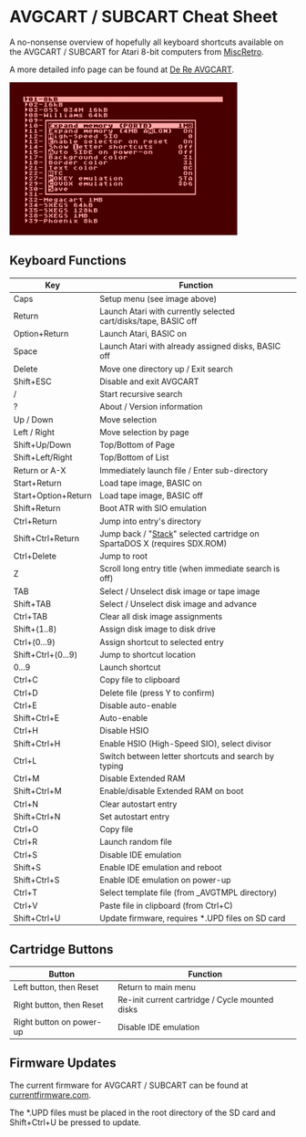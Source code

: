# AVGCART / SUBCART Cheat Sheet

A no-nonsense overview of hopefully all keyboard shortcuts available
on the AVGCART / SUBCART for Atari 8-bit computers from
[MiscRetro](https://miscretro.com/).

A more detailed info page can be found at
[De Re AVGCART](https://atari8bit.net/tutorials/de-re-avgcart/).

![Main Menu of SUBCART](subcartmenu.png)

## Keyboard Functions

Key | Function
--- | --------
Caps | Setup menu (see image above)
Return | Launch Atari with currently selected cart/disks/tape, BASIC off
Option+Return | Launch Atari, BASIC on
Space | Launch Atari with already assigned disks, BASIC off
Delete | Move one directory up / Exit search
Shift+ESC | Disable and exit AVGCART
/ | Start recursive search
? | About / Version information
Up / Down | Move selection
Left / Right | Move selection by page
Shift+Up/Down | Top/Bottom of Page
Shift+Left/Right | Top/Bottom of List
Return or A-X | Immediately launch file / Enter sub-directory
Start+Return | Load tape image, BASIC on
Start+Option+Return | Load tape image, BASIC off
Shift+Return | Boot ATR with SIO emulation
Ctrl+Return | Jump into entry's directory
Shift+Ctrl+Return | Jump back / "[Stack](https://atari8bit.net/tutorials/de-re-avgcart/#Stacking_Cartridges)" selected cartridge on SpartaDOS X (requires SDX.ROM)
Ctrl+Delete | Jump to root
Z | Scroll long entry title (when immediate search is off)
TAB | Select / Unselect disk image or tape image
Shift+TAB | Select / Unselect disk image and advance
Ctrl+TAB | Clear all disk image assignments
Shift+(1..8) | Assign disk image to disk drive
Ctrl+(0...9) | Assign shortcut to selected entry
Shift+Ctrl+(0...9) | Jump to shortcut location
0...9 | Launch shortcut
Ctrl+C | Copy file to clipboard
Ctrl+D | Delete file (press Y to confirm)
Ctrl+E | Disable auto-enable
Shift+Ctrl+E | Auto-enable
Ctrl+H | Disable HSIO
Shift+Ctrl+H | Enable HSIO (High-Speed SIO), select divisor
Ctrl+L | Switch between letter shortcuts and search by typing
Ctrl+M | Disable Extended RAM
Shift+Ctrl+M | Enable/disable Extended RAM on boot
Ctrl+N | Clear autostart entry
Shift+Ctrl+N | Set autostart entry
Ctrl+O | Copy file
Ctrl+R | Launch random file
Ctrl+S | Disable IDE emulation
Shift+S | Enable IDE emulation and reboot
Shift+Ctrl+S | Enable IDE emulation on power-up
Ctrl+T | Select template file (from _AVGTMPL directory)
Ctrl+V | Paste file in clipboard (from Ctrl+C)
Shift+Ctrl+U | Update firmware, requires *.UPD files on SD card

## Cartridge Buttons

Button | Function
------ | --------
Left button, then Reset | Return to main menu
Right button, then Reset | Re-init current cartridge / Cycle mounted disks
Right button on power-up | Disable IDE emulation

## Firmware Updates

The current firmware for AVGCART / SUBCART can be found at
[currentfirmware.com](https://currentfirmware.com/).

The *.UPD files must be placed in the root directory of the SD card
and Shift+Ctrl+U be pressed to update.
